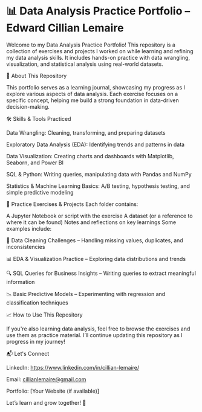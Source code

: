 # 📊 Data Analysis Practice Portfolio – Edward Cillian Lemaire

Welcome to my Data Analysis Practice Portfolio! This repository is a collection of exercises and projects I worked on while learning and refining my data analysis skills. It includes hands-on practice with data wrangling, visualization, and statistical analysis using real-world datasets.

🚀 About This Repository

This portfolio serves as a learning journal, showcasing my progress as I explore various aspects of data analysis. Each exercise focuses on a specific concept, helping me build a strong foundation in data-driven decision-making.

🛠️ Skills & Tools Practiced

Data Wrangling: Cleaning, transforming, and preparing datasets

Exploratory Data Analysis (EDA): Identifying trends and patterns in data

Data Visualization: Creating charts and dashboards with Matplotlib, Seaborn, and Power BI

SQL & Python: Writing queries, manipulating data with Pandas and NumPy

Statistics & Machine Learning Basics: A/B testing, hypothesis testing, and simple predictive modeling

📂 Practice Exercises & Projects
Each folder contains:

A Jupyter Notebook or script with the exercise
A dataset (or a reference to where it can be found)
Notes and reflections on key learnings
Some examples include:

🧹 Data Cleaning Challenges – Handling missing values, duplicates, and inconsistencies

📊 EDA & Visualization Practice – Exploring data distributions and trends

🔍 SQL Queries for Business Insights – Writing queries to extract meaningful information

📉 Basic Predictive Models – Experimenting with regression and classification techniques

📈 How to Use This Repository

If you're also learning data analysis, feel free to browse the exercises and use them as practice material. I’ll continue updating this repository as I progress in my journey!

📬 Let's Connect

LinkedIn: https://www.linkedin.com/in/cillian-lemaire/

Email: cillianlemaire@gmail.com

Portfolio: [Your Website (if available)]

Let’s learn and grow together! 🚀
